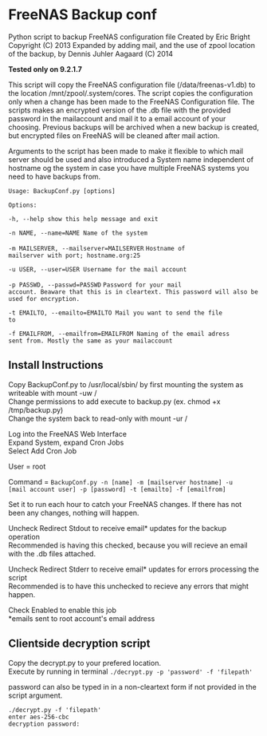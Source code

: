 <h1>FreeNAS Backup conf</h1>

Python script to backup FreeNAS configuration file Created by Eric Bright Copyright (C) 2013
Expanded by adding mail, and the use of zpool location of the backup, by Dennis Juhler Aagaard (C) 2014

<b>Tested only on 9.2.1.7</b>

This script will copy the FreeNAS configuration file (/data/freenas-v1.db) to the location /mnt/zpool/.system/cores. The script copies the configuration only when a change has been made to the FreeNAS Configuration file. The scripts makes an encrypted version of the .db file with the provided password in the mailaccount and mail it to a email account of your choosing. Previous backups will be archived when a new backup is created, but encrypted files on FreeNAS will be cleaned after mail action.

Arguments to the script has been made to make it flexible to which mail server should be used and also introduced a System name independent of hostname og the system in case you have multiple FreeNAS systems you need to have backups from.

<code>Usage: BackupConf.py [options]</code>

<code>Options:</code>

<code>-h, --help            show this help message and exit</code>

<code>-n NAME, --name=NAME    Name of the system</code>

<code>-m MAILSERVER, --mailserver=MAILSERVER</code>
                        <code>Hostname of mailserver with port; hostname.org:25</code>

<code>-u USER, --user=USER    Username for the mail account</code>

<code>-p PASSWD, --passwd=PASSWD</code>
                        <code>Password for your mail account. Beaware that this is
                        in cleartext. This password will also be used for encryption.</code>

<code>-t EMAILTO, --emailto=EMAILTO
                        Mail you want to send the file to</code>

<code>-f EMAILFROM, --emailfrom=EMAILFROM
                        Naming of the email adress sent from. Mostly the same
                        as your mailaccount</code>


<h2>Install Instructions</h2>

Copy BackupConf.py to /usr/local/sbin/ by first mounting the system as writeable with mount -uw /
<br>Change permissions to add execute to backup.py (ex. chmod +x /tmp/backup.py)
<br>Change the system back to read-only with mount -ur /

Log into the FreeNAS Web Interface
<br>Expand System, expand Cron Jobs
<br>Select Add Cron Job

User = root 

Command = <code>BackupConf.py -n [name] -m [mailserver hostname] -u [mail account user] -p [password] -t [emailto] -f [emailfrom]</code>


Set it to run each hour to catch your FreeNAS changes. If there has not been any changes, nothing will happen.

Uncheck Redirect Stdout to receive email* updates for the backup operation
<br>Recommended is having this checked, because you will recieve an email with the .db files attached.

Uncheck Redirect Stderr to receive email* updates for errors processing the script
<br>Recommended is to have this unchecked to recieve any errors that might happen.

Check Enabled to enable this job
<br>*emails sent to root account's email address

<h2>Clientside decryption script</h2>

Copy the decrypt.py to your prefered location.
<br>Execute by running in terminal
<code>./decrypt.py -p 'password' -f 'filepath'</code>

password can also be typed in in a non-cleartext form if not provided in the script argument.

<code>./decrypt.py -f 'filepath'</code>
<br><code>enter aes-256-cbc decryption password:</code>